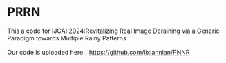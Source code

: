 # PRRN
This a code for IJCAI 2024:Revitalizing Real Image Deraining via a Generic Paradigm towards Multiple Rainy Patterns

Our code is uploaded here：https://github.com/lixiannian/PNNR



